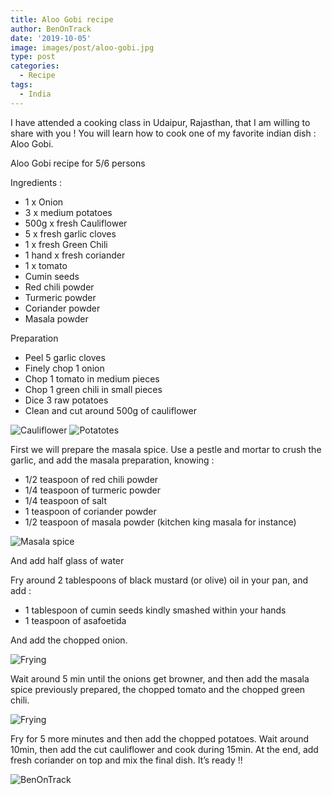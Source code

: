 ```yaml
---
title: Aloo Gobi recipe
author: BenOnTrack
date: '2019-10-05'
image: images/post/aloo-gobi.jpg
type: post
categories:
  - Recipe
tags:
  - India
---
```


I have attended a cooking class in Udaipur, Rajasthan, that I am willing to share with you !
You will learn how to cook one of my favorite indian dish : Aloo Gobi.

Aloo Gobi recipe for 5/6 persons


Ingredients :
<ul style="text-align: left;">
<li>1 x Onion</li>
<li>3 x medium potatoes</li>
<li>500g x fresh Cauliflower</li>
<li>5 x fresh garlic cloves</li>
<li>1 x fresh Green Chili</li>
<li>1 hand x fresh coriander</li>
<li>1 x tomato</li>
<li>Cumin seeds</li>
<li>Red chili powder</li>
<li>Turmeric powder</li>
<li>Coriander powder</li>
<li>Masala powder</li>
</ul>

Preparation
<ul style="text-align: left;">
<li>Peel 5 garlic cloves</li>
<li>Finely chop 1 onion</li>
<li>Chop 1 tomato in medium pieces</li>
<li>Chop 1 green chili in small pieces</li>
<li>Dice 3 raw potatoes</li>
<li>Clean and cut around 500g of cauliflower</li>
</ul>

<img src="https://1.bp.blogspot.com/-G8PwV5dLBNo/XZh82NpnKNI/AAAAAAAABPM/vF-P_DXhxu4Rul6lTibx9PqPoaSQB_0FgCKgBGAsYHg/s1600/fullsizeoutput_804.jpeg" alt="Cauliflower">

<img src="https://1.bp.blogspot.com/-r0ZXlq_IMmQ/XZh82C814LI/AAAAAAAABPM/B0296Qczq2IOtPOSvgk6EKmSUfrDu9xBQCKgBGAsYHg/s1600/fullsizeoutput_7fb.jpeg" alt="Potatotes">


First we will prepare the masala spice.
Use a pestle and mortar to crush the garlic, and add the masala preparation, knowing :
<ul style="text-align: left;">
<li>1/2 teaspoon of red chili powder</span></span></li>
<li>1/4 teaspoon of turmeric powder</span></span></li>
<li>1/4 teaspoon of salt</span></span></li>
<li>1 teaspoon of coriander powder</span></span></li>
<li>1/2 teaspoon of masala powder (kitchen king masala for instance)</li>
</ul>

<img src="https://1.bp.blogspot.com/-KcvVT5H5Eqo/XZh86KWmXoI/AAAAAAAABPQ/eUUX6MQmoD4y6jFJIRlszo87Rl4NZ6vYgCKgBGAsYHg/s1600/fullsizeoutput_7fd.jpeg" alt="Masala spice">


And add half glass of water

Fry around 2 tablespoons of black mustard (or olive) oil in your pan, and add :
<ul style="text-align: left;">
<li>1 tablespoon of cumin seeds kindly smashed within your hands</li>
<li>1 teaspoon of asafoetida</li>
</ul>

And add the chopped onion.


<img src="https://1.bp.blogspot.com/-81DrVATMW-8/XZh8_3YusoI/AAAAAAAABPU/BLMQhIf4Its0P7ByJpD_Lvp0Cr78PNarwCKgBGAsYHg/s1600/fullsizeoutput_7f1.jpeg" alt="Frying">


Wait around 5 min until the onions get browner, and then add the masala spice previously prepared, the chopped tomato and the chopped green chili.

<img src="https://1.bp.blogspot.com/-iw80Zlh8bVs/XZh9EiZYMwI/AAAAAAAABPY/MXjKRVgtvcwXEDal7Lp7d30u5q5tSYFUQCKgBGAsYHg/s1600/fullsizeoutput_7db.jpeg" alt="Frying">

Fry for 5 more minutes and then add the chopped potatoes.
Wait around 10min, then add the cut cauliflower and cook during 15min.
At the end, add fresh coriander on top and mix the final dish.
It’s ready !!

<img src="https://1.bp.blogspot.com/-ZGrBVYwt1BM/XZh9JNOJYxI/AAAAAAAABPc/6Wu_aeKBfAk-st4JOJjmt_eJEk1yd_ORwCKgBGAsYHg/s1600/fullsizeoutput_7e5.jpeg" alt="BenOnTrack">
